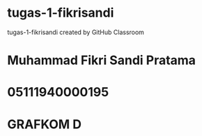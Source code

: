# tugas-1-fikrisandi
tugas-1-fikrisandi created by GitHub Classroom
# Muhammad Fikri Sandi Pratama
# 05111940000195
# GRAFKOM D
